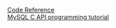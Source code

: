 [Code Reference](https://code-reference.com/c/mysql/mysql.h)                                                                                                                                                                                                                                                                                                                                                                                                                                                                                 
[MySQL C API programming tutorial](http://zetcode.com/db/mysqlc/)                                                                                                                                                                                                                                                                                                                                                                                                                                                                                 
                                                                                                                                                                                                                                                                                                                                                                                                                                                                                 
